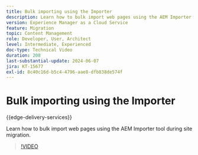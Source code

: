 ```yaml
---
title: Bulk importing using the Importer
description: Learn how to bulk import web pages using the AEM Importer tool during site migration.
version: Experience Manager as a Cloud Service
feature: Migration
topic: Content Management
role: Developer, User, Architect
level: Intermediate, Experienced
doc-type: Technical Video
duration: 208
last-substantial-update: 2024-06-07
jira: KT-15677
exl-id: 8c40c16d-b5c4-4796-aae8-dfb838de574f
---
```

# Bulk importing using the Importer

{{edge-delivery-services}}

Learn how to bulk import web pages using the AEM Importer tool during site migration.

>[!VIDEO](https://video.tv.adobe.com/v/3429597/?learn=on)
